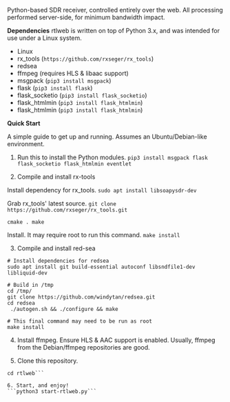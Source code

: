 Python-based SDR receiver, controlled entirely over the web. All processing performed server-side, for minimum bandwidth impact.

__Dependencies__
rtlweb is written on top of Python 3.x, and was intended for use under a Linux system.

- Linux
- rx_tools (`https://github.com/rxseger/rx_tools`)
- redsea
- ffmpeg (requires HLS & libaac support)
- msgpack (`pip3 install msgpack`)
- flask (`pip3 install flask`)
- flask_socketio (`pip3 install flask_socketio`)
- flask_htmlmin (`pip3 install flask_htmlmin`)
- flask_htmlmin (`pip3 install flask_htmlmin`)

__Quick Start__

A simple guide to get up and running. Assumes an Ubuntu/Debian-like environment.

1. Run this to install the Python modules.
`pip3 install msgpack flask flask_socketio flask_htmlmin eventlet`

2. Compile and install rx-tools

Install dependency for rx_tools.
`sudo apt install libsoapysdr-dev`

Grab rx_tools' latest source.
`git clone https://github.com/rxseger/rx_tools.git`

`cmake .
make`

Install. It may require root to run this command.
`make install`

3. Compile and install red-sea

```
# Install dependencies for redsea
sudo apt install git build-essential autoconf libsndfile1-dev libliquid-dev

# Build in /tmp
cd /tmp/
git clone https://github.com/windytan/redsea.git
cd redsea
 ./autogen.sh && ./configure && make

# This final command may need to be run as root
make install
```

4. Install ffmpeg.
Ensure HLS & AAC support is enabled. Usually, ffmpeg from the Debian/ffmpeg repositories are good.

5. Clone this repository.
```git clone https://github.com/benbaptist/rtlweb.git
cd rtlweb```

6. Start, and enjoy!
```python3 start-rtlweb.py```
